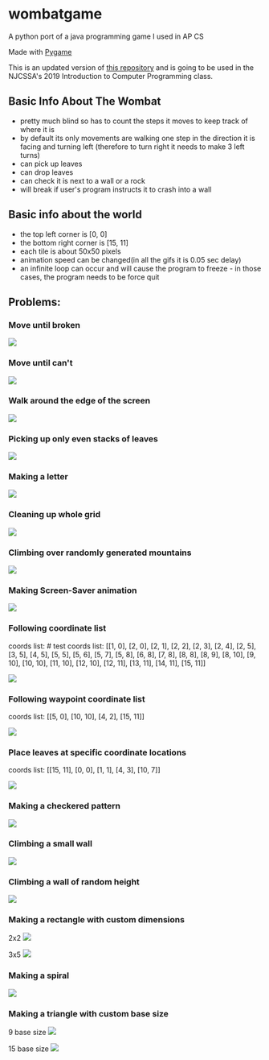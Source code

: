 # wombatgame
A python port of a java programming game I used in AP CS

Made with [Pygame](https://github.com/pygame/pygame)

This is an updated version of [this repository](https://github.com/benjaminnow/wombatgame) and is going to be used in the NJCSSA's 2019 Introduction to Computer Programming class.

## Basic Info About The Wombat
- pretty much blind so has to count the steps it moves to keep track of where it is
- by default its only movements are walking one step in the direction it is facing and turning left (therefore to turn right it needs to make 3 left turns)
- can pick up leaves
- can drop leaves
- can check it is next to a wall or a rock
- will break if user's program instructs it to crash into a wall

## Basic info about the world
- the top left corner is [0, 0]
- the bottom right corner is [15, 11]
- each tile is about 50x50 pixels
- animation speed can be changed(in all the gifs it is 0.05 sec delay)
- an infinite loop can occur and will cause the program to freeze - in those cases, the program needs to be force quit

## Problems:

### Move until broken
![](/gifs/move_until_broken.gif)

### Move until can't
![](/gifs/move_until_cant.gif)

### Walk around the edge of the screen
![](/gifs/walk_edge.gif)

### Picking up only even stacks of leaves
![](/gifs/pick_only_evens.gif)

### Making a letter
![](/gifs/b.gif)

### Cleaning up whole grid
![](/gifs/world1.gif)

### Climbing over randomly generated mountains
![](/gifs/world10.gif)

### Making Screen-Saver animation
![](/gifs/screensaver.gif)

### Following coordinate list
coords list: # test coords list: [[1, 0], [2, 0], [2, 1], [2, 2], [2, 3], [2, 4], [2, 5], [3, 5], [4, 5], [5, 5], [5, 6], [5, 7], [5, 8], [6, 8], [7, 8], [8, 8], [8, 9], [8, 10], [9, 10], [10, 10], [11, 10], [12, 10], [12, 11], [13, 11], [14, 11], [15, 11]]

![](/gifs/follow_coords.gif)

### Following waypoint coordinate list
coords list: [[5, 0], [10, 10], [4, 2], [15, 11]]

![](/gifs/follow_waypoint_coords.gif)

### Place leaves at specific coordinate locations
coords list: [[15, 11], [0, 0], [1, 1], [4, 3], [10, 7]]

![](/gifs/place_leaves_at_coords.gif)

### Making a checkered pattern
![](/gifs/checkered_pattern.gif)

### Climbing a small wall
![](/gifs/climb_small_wall.gif)

### Climbing a wall of random height
![](/gifs/climb_n_wall.gif)

### Making a rectangle with custom dimensions
2x2
![](/gifs/create_rect_2x2.gif)

3x5
![](/gifs/create_rect_3x5.gif)

### Making a spiral
![](/gifs/spiral.gif)

### Making a triangle with custom base size
9 base size
![](/gifs/triangle9.gif)

15 base size
![](/gifs/triangle15.gif)




